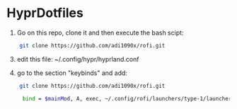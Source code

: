 # HyprDotfiles

1.  Go on this repo, clone it and then execute the bash scipt:

```bash
    git clone https://github.com/adi1090x/rofi.git
```

3.  edit this file: ~/.config/hypr/hyprland.conf

4.  go to the section "keybinds" and add:

```bash
    git clone https://github.com/adi1090x/rofi.git
```

```bash
     bind = $mainMod, A, exec, ~/.config/rofi/launchers/type-1/launcher.sh
